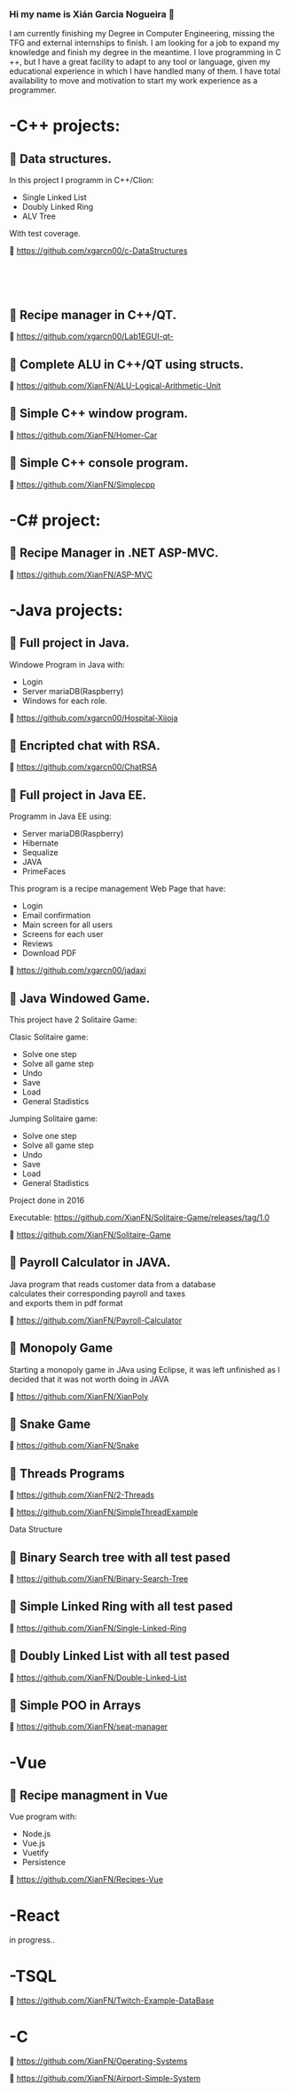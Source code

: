 ### Hi my name is Xián Garcia Nogueira 👋

I am currently finishing my Degree in Computer Engineering, missing the TFG and external internships to finish. I am looking for a job to expand my knowledge and finish my degree in the meantime. I love programming in C ++, but I have a great facility to adapt to any tool or language, given my educational experience in which I have handled many of them. I have total availability to move and motivation to start my work experience as a programmer.


# -C++ projects:

## :blue_book: Data structures.


In this project I programm in C++/Clion:
- Single Linked List
- Doubly Linked Ring
- ALV Tree

With test coverage.


:seedling: https://github.com/xgarcn00/c-DataStructures
<br/>






















<br/>
<br/><br/>

## :blue_book: Recipe manager in C++/QT.

:seedling: https://github.com/xgarcn00/Lab1EGUI-qt-

## :blue_book: Complete ALU in C++/QT using structs.

:seedling: https://github.com/XianFN/ALU-Logical-Arithmetic-Unit

## :blue_book: Simple C++ window program.

:seedling: https://github.com/XianFN/Homer-Car

## :blue_book: Simple C++ console program.

:seedling: https://github.com/XianFN/Simplecpp


# -C# project:

## :blue_book: Recipe Manager in .NET ASP-MVC.

:seedling: https://github.com/XianFN/ASP-MVC

# -Java projects:

## :blue_book: Full project in Java.

Windowe Program in Java with:
- Login
- Server mariaDB(Raspberry)
- Windows for each role.

:seedling: https://github.com/xgarcn00/Hospital-Xijoja

## :blue_book: Encripted chat with RSA.

:seedling: https://github.com/xgarcn00/ChatRSA

## :blue_book: Full project in Java EE.

Programm in Java EE using:

- Server mariaDB(Raspberry)
- Hibernate
- Sequalize
- JAVA
- PrimeFaces

This program is a recipe management Web Page that have:

- Login
- Email confirmation
- Main screen for all users
- Screens for each user
- Reviews
- Download PDF


:seedling: https://github.com/xgarcn00/jadaxi

## :blue_book: Java Windowed Game.

This project have 2 Solitaire Game:

Clasic Solitaire game:
  - Solve one step
  - Solve all game step
  - Undo
  - Save
  - Load
  - General Stadistics
  
Jumping Solitaire game:
  - Solve one step
  - Solve all game step
  - Undo
  - Save
  - Load
  - General Stadistics
  
  Project done in 2016
  
  Executable: https://github.com/XianFN/Solitaire-Game/releases/tag/1.0 

:seedling: https://github.com/XianFN/Solitaire-Game

## :blue_book: Payroll Calculator in JAVA.

 Java program that reads customer data from a database  
 calculates their corresponding payroll and taxes  
 and exports them in pdf format

:seedling: https://github.com/XianFN/Payroll-Calculator

## :blue_book: Monopoly Game

Starting a monopoly game in JAva using Eclipse, it was left unfinished as I decided that it was not worth doing in JAVA

:seedling: https://github.com/XianFN/XianPoly

## :blue_book: Snake Game

:seedling: https://github.com/XianFN/Snake

## :blue_book: Threads Programs

:seedling: https://github.com/XianFN/2-Threads

:seedling: https://github.com/XianFN/SimpleThreadExample


Data Structure

## :blue_book: Binary Search tree with all test pased

:seedling: https://github.com/XianFN/Binary-Search-Tree

## :blue_book: Simple Linked Ring with all test pased

:seedling: https://github.com/XianFN/Single-Linked-Ring

## :blue_book: Doubly Linked List with all test pased

:seedling: https://github.com/XianFN/Double-Linked-List

## :blue_book: Simple POO in Arrays

:seedling: https://github.com/XianFN/seat-manager


# -Vue

## :blue_book: Recipe managment in Vue

Vue program with:

  - Node.js
  - Vue.js
  - Vuetify
  - Persistence

:seedling: https://github.com/XianFN/Recipes-Vue

# -React

in progress..

# -TSQL

:seedling: https://github.com/XianFN/Twitch-Example-DataBase

# -C

:seedling: https://github.com/XianFN/Operating-Systems

:seedling: https://github.com/XianFN/Airport-Simple-System




